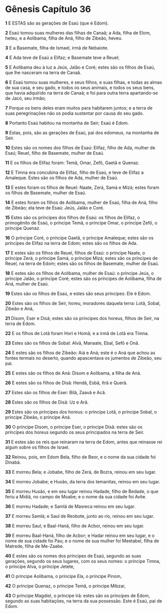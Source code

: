 # Gênesis Capítulo 36

**1** 	E ESTAS são as gerações de Esaú (que é Edom).

**2** 	Esaú tomou suas mulheres das filhas de Canaã; a Ada, filha de Elom, heteu, e a Aolibama, filha de Aná, filho de Zibeão, heveu.

**3** 	E a Basemate, filha de Ismael, irmã de Nebaiote.

**4** 	E Ada teve de Esaú a Elifaz; e Basemate teve a Reuel;

**5** 	E Aolibama deu à luz a Jeús, Jalão e Coré; estes são os filhos de Esaú, que lhe nasceram na terra de Canaã.

**6** 	E Esaú tomou suas mulheres, e seus filhos, e suas filhas, e todas as almas de sua casa, e seu gado, e todos os seus animais, e todos os seus bens, que havia adquirido na terra de Canaã; e foi para outra terra apartando-se de Jacó, seu irmão;

**7** 	Porque os bens deles eram muitos para habitarem juntos; e a terra de suas peregrinações não os podia sustentar por causa do seu gado.

**8** 	Portanto Esaú habitou na montanha de Seir; Esaú é Edom.

**9** 	Estas, pois, são as gerações de Esaú, pai dos edomeus, na montanha de Seir.

**10** 	Estes são os nomes dos filhos de Esaú: Elifaz, filho de Ada, mulher de Esaú; Reuel, filho de Basemate, mulher de Esaú.

**11** 	E os filhos de Elifaz foram: Temã, Omar, Zefô, Gaetã e Quenaz.

**12** 	E Timna era concubina de Elifaz, filho de Esaú, e teve de Elifaz a Amaleque. Estes são os filhos de Ada, mulher de Esaú.

**13** 	E estes foram os filhos de Reuel: Naate, Zerá, Samá e Mizá; estes foram os filhos de Basemate, mulher de Esaú.

**14** 	E estes foram os filhos de Aolibama, mulher de Esaú, filha de Aná, filho de Zibeão; ela teve de Esaú: Jeús, Jalão e Coré.

**15** 	Estes são os príncipes dos filhos de Esaú: os filhos de Elifaz, o primogênito de Esaú, o príncipe Temã, o príncipe Omar, o príncipe Zefô, o príncipe Quenaz.

**16** 	O príncipe Coré, o príncipe Gaetã, o príncipe Amaleque; estes são os príncipes de Elifaz na terra de Edom; estes são os filhos de Ada.

**17** 	E estes são os filhos de Reuel, filhos de Esaú: o príncipe Naate, o príncipe Zerá, o príncipe Samá, o príncipe Mizá; estes são os príncipes de Reuel, na terra de Edom; estes são os filhos de Basemate, mulher de Esaú.

**18** 	E estes são os filhos de Aolibama, mulher de Esaú: o príncipe Jeús, o príncipe Jalão, o príncipe Coré; estes são os príncipes de Aolibama, filha de Aná, mulher de Esaú.

**19** 	Estes são os filhos de Esaú, e estes são seus príncipes: Ele é Edom.

**20** 	Estes são os filhos de Seir, horeu, moradores daquela terra: Lotã, Sobal, Zibeão e Aná,

**21** 	Disom, Eser e Disã; estes são os príncipes dos horeus, filhos de Seir, na terra de Edom.

**22** 	E os filhos de Lotã foram Hori e Homã; e a irmã de Lotã era Timna.

**23** 	Estes são os filhos de Sobal: Alvã, Manaate, Ebal, Sefô e Onã.

**24** 	E estes são os filhos de Zibeão: Aiá e Aná; este é o Aná que achou as fontes termais no deserto, quando apascentava os jumentos de Zibeão, seu pai.

**25** 	E estes são os filhos de Aná: Disom e Aolibama, a filha de Aná.

**26** 	E estes são os filhos de Disã: Hendã, Esbã, Itrã e Querã.

**27** 	Estes são os filhos de Eser: Bilã, Zaavã e Acã.

**28** 	Estes são os filhos de Disã: Uz e Arã.

**29** 	Estes são os príncipes dos horeus: o príncipe Lotã, o príncipe Sobal, o príncipe Zibeão, o príncipe Aná.

**30** 	O príncipe Disom, o príncipe Eser, o príncipe Disã: estes são os príncipes dos horeus segundo os seus principados na terra de Seir.

**31** 	E estes são os reis que reinaram na terra de Edom, antes que reinasse rei algum sobre os filhos de Israel.

**32** 	Reinou, pois, em Edom Bela, filho de Beor, e o nome da sua cidade foi Dinabá.

**33** 	E morreu Bela; e Jobabe, filho de Zerá, de Bozra, reinou em seu lugar.

**34** 	E morreu Jobabe; e Husão, da terra dos temanitas, reinou em seu lugar.

**35** 	E morreu Husão, e em seu lugar reinou Hadade, filho de Bedade, o que feriu a Midiã, no campo de Moabe; e o nome da sua cidade foi Avite.

**36** 	E morreu Hadade; e Samlá de Masreca reinou em seu lugar.

**37** 	E morreu Samlá; e Saul de Reobote, junto ao rio, reinou em seu lugar.

**38** 	E morreu Saul; e Baal-Hanã, filho de Acbor, reinou em seu lugar.

**39** 	E morreu Baal-Hanã, filho de Acbor; e Hadar reinou em seu lugar, e o nome de sua cidade foi Pau; e o nome de sua mulher foi Meetabel, filha de Matrede, filha de Me-Zaabe.

**40** 	E estes são os nomes dos príncipes de Esaú, segundo as suas gerações, segundo os seus lugares, com os seus nomes: o príncipe Timna, o príncipe Alva, o príncipe Jetete,

**41** 	O príncipe Aolibama, o príncipe Ela, o príncipe Pinom,

**42** 	O príncipe Quenaz, o príncipe Temã, o príncipe Mibzar,

**43** 	O príncipe Magdiel, o príncipe Irã: estes são os príncipes de Edom, segundo as suas habitações, na terra da sua possessão. Este é Esaú, pai de Edom.

